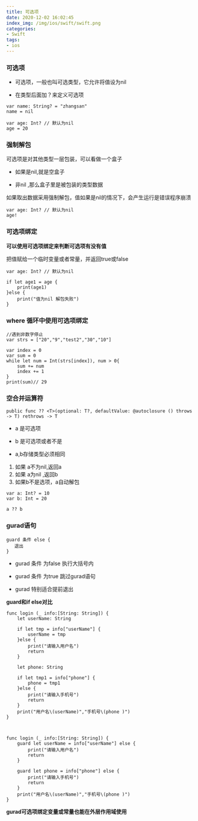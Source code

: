 ```yaml
---
title: 可选项
date: 2020-12-02 16:02:45
index_img: /img/ios/swift/swift.png
categories:
- Swift
tags:
- ios
---
```


### 可选项

- 可选项，一般也叫可选类型，它允许将值设为nil

- 在类型后面加？来定义可选项

```
var name: String? = "zhangsan"
name = nil

var age: Int? // 默认为nil
age = 20
```

### 强制解包

可选项是对其他类型一层包装，可以看做一个盒子

- 如果是nil,就是空盒子

- 非nil ,那么盒子里是被包装的类型数据

如果取出数据采用强制解包，值如果是nil的情况下，会产生运行是错误程序崩溃
```
var age: Int? // 默认为nil
age!
```

### 可选项绑定
**可以使用可选项绑定来判断可选项有没有值**

把值赋给一个临时变量或者常量，并返回true或false 

```
var age: Int? // 默认为nil

if let age1 = age {
    print(age1)
}else {
    print("值为nil 解包失败")
}
```

### where 循环中使用可选项绑定

```
//遇到非数字停止
var strs = ["20","9","test2","30","10"]

var index = 0
var sum = 0
while let num = Int(strs[index]), num > 0{
    sum += num
    index += 1
}
print(sum)// 29

```

### 空合并运算符

```
public func ?? <T>(optional: T?, defaultValue: @autoclosure () throws -> T) rethrows -> T
```

- a 是可选项

- b 是可选项或者不是

- a,b存储类型必须相同


1. 如果 a不为nil,返回a
2. 如果 a为nil ,返回b
3. 如果b不是选项，a自动解包

```
var a: Int? = 10
var b: Int = 20

a ?? b
```

### gurad语句

```
guard 条件 else {
   退出
}
```
- gurad 条件 为false 执行大括号内

- gurad 条件 为true 跳过gurad语句

- gurad 特别适合提前退出


**guard和if else对比**
```
func login (_ info:[String: String]) {
    let userName: String

    if let tmp = info["userName"] {
        userName = tmp
    }else {
        print("请输入用户名")
        return
    }

    let phone: String

    if let tmp1 = info["phone"] {
        phone = tmp1
    }else {
        print("请输入手机号")
        return
    }
    print("用户名\(userName)","手机号\(phone )")
}



func login (_ info:[String: String]) {
    guard let userName = info["userName"] else {
        print("请输入用户名")
        return
    }

    guard let phone = info["phone"] else {
        print("请输入手机号")
        return
    }
    print("用户名\(userName)","手机号\(phone )")
}
```
**gurad可选项绑定变量或常量也能在外层作用域使用**



